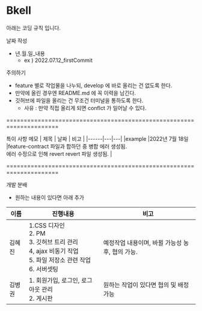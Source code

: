 # Bkell

아래는 코딩 규칙 입니다. 

날짜 작성 
- 년.월.일_내용 <br>
  - ex ) 2022.07.12_firstCommit 

주의하기 
  - feature 별로 작업물을 나누되, develop 에 바로 올리는 건 없도록 한다. 
  - 만약에 올린 경우엔 README.md 에 꼭 이력을 남긴다. 
  - 깃허브에 파일을 올리는 건 무조건 터미널을 통하도록 한다. 
    - 사유 : 만약 직접 올리게 되면 conflct 가 일어날 수 있다. 



=====================================================================

특이 사항 메모 
| 제목 | 날짜 | 비고 |
|------|---|---|
|example |<span>2022년 7월 18일 </span>|feature-contract 파일과 합하던 중 병합 에러 생성됨.<br> 에러 수정으로 인해 revert revert 파일 생성됨. |

=====================================================================

개발 분배 
- 원하는 내용이 있다면 아래 추가 

| 이름 | 진행내용 | 비고 |
|------|---|---|
| 김혜진 |<span> 1.CSS 디자인<br> 2. PM <br> 3. 깃허브 트리 관리 <br> 4, ajax 비동기 작업 <br> 5. 파일 저장소 관련 작업 <br> 6. 서버셋팅 <br></span>|예정작업 내용이며, 바뀔 가능성 농후, 협의 가능. | <br>
| 김병권 |<span>1. 회원가입, 로그인, 로그아웃 관리 <br> 2. 게시판 </span>| 원하는 작업이 있다면 협의 및 배정 가능 |